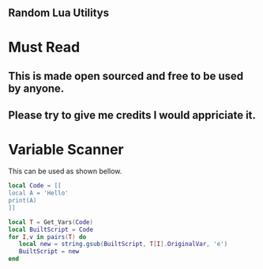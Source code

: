 ## Random Lua Utilitys

# Must Read
## This is made open sourced and free to be used by anyone.
## Please try to give me credits I would appriciate it.

# Variable Scanner
This can be used as shown bellow.
```lua
local Code = [[
local A = 'Hello'
print(A)
]]

local T = Get_Vars(Code)
local BuiltScript = Code
for I,v in pairs(T) do
   local new = string.gsub(BuiltScript, T[I].OriginalVar, 'e')
   BuiltScript = new
end
```
